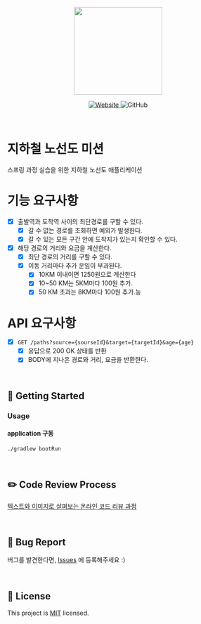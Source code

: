 <p align="center">
    <img width="200px;" src="https://raw.githubusercontent.com/woowacourse/atdd-subway-admin-frontend/master/images/main_logo.png"/>
</p>
<p align="center">
  <a href="https://techcourse.woowahan.com/c/Dr6fhku7" alt="woowacuorse subway">
    <img alt="Website" src="https://img.shields.io/website?url=https%3A%2F%2Fedu.nextstep.camp%2Fc%2FR89PYi5H">
  </a>
  <img alt="GitHub" src="https://img.shields.io/github/license/woowacourse/atdd-subway-path">
</p>

<br>

# 지하철 노선도 미션
스프링 과정 실습을 위한 지하철 노선도 애플리케이션


# 기능 요구사항 

- [x] 출발역과 도착역 사이의 최단경로를 구할 수 있다.
  - [x] 갈 수 없는 경로를 조회하면 예외가 발생한다.
  - [x] 갈 수 있는 모든 구간 안에 도착지가 있는지 확인할 수 있다.
- [x] 해당 경로의 거리와 요금을 계산한다.
  - [x] 최단 경로의 거리를 구할 수 있다.
  - [x] 이동 거리마다 추가 운임이 부과된다.
    - [x] 10KM 이내이면 1250원으로 계산한다
    - [x] 10~50 KM는 5KM마다 100원 추가.
    - [x] 50 KM 초과는 8KM마다 100원 추가.능

# API 요구사항
- [x] `GET /paths?source={sourseId}&target={targetId}&age={age}`
  - [x] 응답으로 200 OK 상태를 반환
  - [x] BODY에 지나온 경로와 거리, 요금을 반환한다.
<br>

## 🚀 Getting Started
### Usage
#### application 구동
```
./gradlew bootRun
```
<br>

## ✏️ Code Review Process
[텍스트와 이미지로 살펴보는 온라인 코드 리뷰 과정](https://github.com/next-step/nextstep-docs/tree/master/codereview)

<br>

## 🐞 Bug Report

버그를 발견한다면, [Issues](https://github.com/woowacourse/atdd-subway-path/issues) 에 등록해주세요 :)

<br>

## 📝 License

This project is [MIT](https://github.com/woowacourse/atdd-subway-path/blob/master/LICENSE) licensed.
